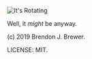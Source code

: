 ![It's Rotating](https://i.imgflip.com/348bsq.jpg "meme")

Well, it _might_ be anyway.

(c) 2019 Brendon J. Brewer.

LICENSE: MIT.

